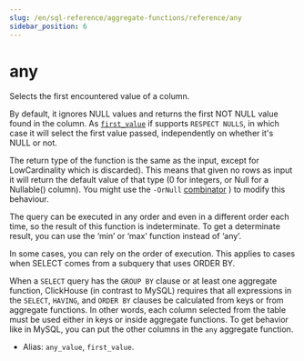 ```yaml
---
slug: /en/sql-reference/aggregate-functions/reference/any
sidebar_position: 6
---
```


# any

Selects the first encountered value of a column.

By default, it ignores NULL values and returns the first NOT NULL value found in the column. As [`first_value`](../../../sql-reference/aggregate-functions/reference/first_value.md) if supports `RESPECT NULLS`, in which case it will select the first value passed, independently on whether it's NULL or not.

The return type of the function is the same as the input, except for LowCardinality which is discarded). This means that given no rows as input it will return the default value of that type (0 for integers, or Null for a Nullable() column). You might use the `-OrNull` [combinator](../../combinators.md) ) to modify this behaviour.

The query can be executed in any order and even in a different order each time, so the result of this function is indeterminate.
To get a determinate result, you can use the ‘min’ or ‘max’ function instead of ‘any’.

In some cases, you can rely on the order of execution. This applies to cases when SELECT comes from a subquery that uses ORDER BY.

When a `SELECT` query has the `GROUP BY` clause or at least one aggregate function, ClickHouse (in contrast to MySQL) requires that all expressions in the `SELECT`, `HAVING`, and `ORDER BY` clauses be calculated from keys or from aggregate functions. In other words, each column selected from the table must be used either in keys or inside aggregate functions. To get behavior like in MySQL, you can put the other columns in the `any` aggregate function.

- Alias: `any_value`, `first_value`.
